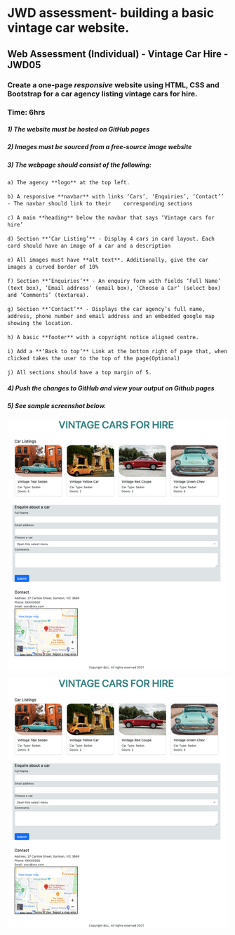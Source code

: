 # JWD assessment- building a basic vintage car website.

## Web Assessment (Individual) - Vintage Car Hire - JWD05

### Create a one-page _responsive_ website using **HTML, CSS and Bootstrap** for a car agency listing vintage cars for hire.
### Time: 6hrs

##### 1)	The website must be hosted on **GitHub pages**
##### 2)	**Images** must be sourced from a free-source image website 
##### 3)	The webpage should consist of the following:
    
    a) The agency **logo** at the top left.
    
    b) A responsive **navbar** with links ‘Cars’, ‘Enquiries’, ‘Contact’’ - The navbar should link to their    corresponding sections 
    
    c) A main **heading** below the navbar that says ‘Vintage cars for hire’
    
    d) Section **‘Car Listing’** - Display 4 cars in card layout. Each card should have an image of a car and a description
    
    e) All images must have **alt text**. Additionally, give the car images a curved border of 10%
    
    f) Section **‘Enquiries’** - An enquiry form with fields ‘Full Name’ (text box), ‘Email address’ (email box), ‘Choose a Car’ (select box) and ‘Comments’ (textarea).         
    
    g) Section **‘Contact’** - Displays the car agency’s full name, address, phone number and email address and an embedded google map showing the location.
    
    h) A basic **footer** with a copyright notice aligned centre. 
    
    i) Add a **‘Back to top’** Link at the bottom right of page that, when clicked takes the user to the top of the page(Optional)
    
    j) All sections should have a top margin of 5.
    
##### 4) Push the changes to GitHub and view your output on Github pages
##### 5) See sample screenshot below.

![](images/Picture1.PNG)

<img src="https://github.com/JWD005/WebAssessment_JJ/blob/main/images/Picture1.png">
